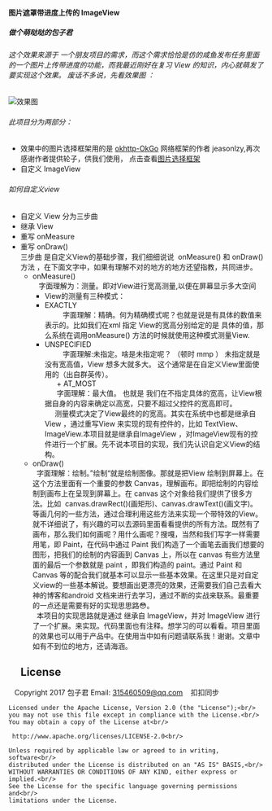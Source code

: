 #### 图片遮罩带进度上传的 ImageView
##### 做个萌哒哒的包子君

###### 这个效果来源于 一个朋友项目的需求，而这个需求恰恰是仿的咸鱼发布任务里面的一个图片上传带进度的功能，而我最近刚好在复习 View 的知识，内心就萌发了要实现这个效果。 废话不多说，先看效果图 ：
![效果图](https://github.com/shuangqingfeng/maskingProgress/raw/master/screen/maskingProgress.gif)

###### 此项目分为两部分：
+ 效果中的图片选择框架用的是 [okhttp-OkGo](https://github.com/jeasonlzy) 网络框架的作者 jeasonlzy,再次感谢作者提供轮子，供我们使用， 点击查看[图片选择框架](https://github.com/jeasonlzy/ImagePicker)
+ 自定义 ImageView
  
###### 如何自定义view
+ 自定义 View 分为三步曲
 + 继承 View
 + 重写 onMeasure
 + 重写 onDraw()<br/>
 三步曲 是自定义View的基础步骤，我们细细说说  onMeasure() 和 onDraw() 方法 ，在下面文字中，如果有理解不对的地方的地方还望指教，共同进步。<br/>
    + onMeasure()<br/>
    字面理解为：测量。即对View进行宽高测量,以便在屏幕显示多大空间<br/>
      + View的测量有三种模式：<br/>
       + EXACTLY<br/>
          字面理解：精确。何为精确模式呢？也就是说是有具体的数值来表示的。比如我们在xml 指定 View的宽高分别给定的是 具体的值，那么系统在调用onMeasure() 方法的时候就使用这种模式测量View.<br/>
       + UNSPECIFIED<br/>
          字面理解:未指定。啥是未指定呢？ （顿时 mmp ） 未指定就是 没有宽高值，View 想多大就多大。 这个通常是在自定义View里面使用的（出自群英传）。<br/>
       + AT_MOST<br/>
       字面理解：最大值。 也就是 我们在不指定具体的宽高，让View根据自身的内容来确定以高宽，只要不超过父控件的宽高即可。<br/>
      测量模式决定了View最终的的宽高。其实在系统中也都是继承自View ，通过重写View 来实现的现有控件的，比如 TextView、ImageView.本项目就是继承自ImageView ，对ImageView现有的控件进行一个扩展。先不说本项目的实现，我们先认识自定义View的结构。<br/>
   + onDraw()<br/>
   字面理解：绘制。”绘制“就是绘制图像。那就是把View 绘制到屏幕上。在 这个方法里面有一个重要的参数 Canvas，理解画布。即把绘制的内容绘制到画布上在呈现到屏幕上。在 canvas 这个对象给我们提供了很多方法。比如  canvas.drawRect()(画矩形)、canvas.drawText()(画文字)。等画几何的一些方法，通过合理利用这些方法来实现一个带特效的View。就不详细说了，有兴趣的可以去源码里面看看提供的所有方法。既然有了画布，那么我们如何画呢？用什么画呢？搜嘎，当然和我们写字一样需要用笔，即 Paint，在代码中通过 Paint 我们构造了一个画笔去画我们想要的图形，把我们的绘制的内容画到 Canvas 上，所以在 canvas 有些方法里面的最后一个参数就是 paint ，即我们构造的 paint。通过 Paint 和 Canvas 等的配合我们就基本可以显示一些基本效果。在这里只是对自定义view的一些基本解说。要想画出更漂亮的效果，还需要我们自己去看大神的博客和android 文档来进行去学习，通过不断的实战来联系。最重要的一点还是需要有好的实现思思路😳。<br/>
   本项目的实现思路就是通过 继承自 ImageView，并对 ImageView 进行了一个扩展。来实现。代码里面也有注释。想学习的可以看看。项目里面的效果也可以用于产品中。在使用当中如有问题请联系我！谢谢。文章中如有不到位的地方，还请海涵。<br/>
   ## License
    Copyright 2017 包子君  Email: 315460509@qq.com    扣扣同步<br/>
    
    Licensed under the Apache License, Version 2.0 (the "License");<br/>
    you may not use this file except in compliance with the License.<br/>
    You may obtain a copy of the License at<br/>

     http://www.apache.org/licenses/LICENSE-2.0<br/>

    Unless required by applicable law or agreed to in writing, software<br/>
    distributed under the License is distributed on an "AS IS" BASIS,<br/>
    WITHOUT WARRANTIES OR CONDITIONS OF ANY KIND, either express or implied.<br/>
    See the License for the specific language governing permissions and<br/>
    limitations under the License.
 
